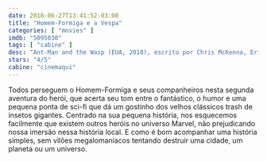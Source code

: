 ```yaml
---
date: 2018-06-27T13:41:52-03:00
title: "Homem-Formiga e a Vespa"
categories: [ "movies" ]
imdb: "5095030"
tags: [ "cabine" ]
desc: "Ant-Man and the Wasp (EUA, 2018), escrito por Chris McKenna, Erik Sommers, Paul Rudd, Andrew Barrer, Gabriel Ferrari, dirigido por Peyton Reed, com Paul Rudd, Evangeline Lilly, Michael Peña, Michael Douglas, Laurence Fishburne e Michelle Pfeiffer."
stars: "4/5"
cabine: "cinemaqui"
---
```

Todos perseguem o Homem-Formiga e seus companheiros nesta segunda aventura do herói, que acerta seu tom entre o fantástico, o humor e uma pequena ponta de sci-fi que dá um gostinho dos velhos clássicos trash de insetos gigantes. Centrado na sua pequena história, nos esquecemos facilmente que existem outros heróis no universo Marvel, não prejudicando nossa imersão nessa história local. E como é bom acompanhar uma história simples, sem vilões megalomaníacos tentando destruir uma cidade, um planeta ou um universo.

